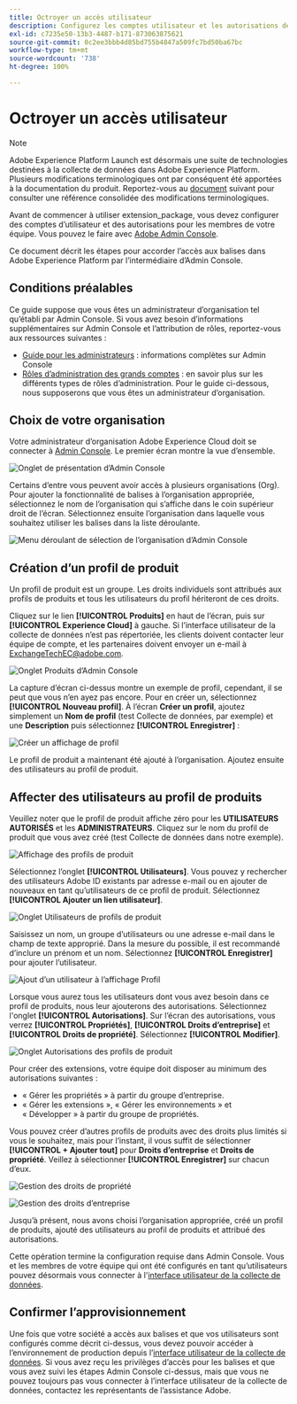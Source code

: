 ```yaml
---
title: Octroyer un accès utilisateur
description: Configurez les comptes utilisateur et les autorisations de balises des membres de votre équipe dans Adobe Experience Platform.
exl-id: c7235e50-13b3-4487-b171-873063875621
source-git-commit: 0c2ee3bbb4d85bd755b4847a509fc7bd50ba67bc
workflow-type: tm+mt
source-wordcount: '738'
ht-degree: 100%

---
```


# Octroyer un accès utilisateur

>[!NOTE]
>
>Adobe Experience Platform Launch est désormais une suite de technologies destinées à la collecte de données dans Adobe Experience Platform. Plusieurs modifications terminologiques ont par conséquent été apportées à la documentation du produit. Reportez-vous au [document](../../term-updates.md) suivant pour consulter une référence consolidée des modifications terminologiques.

Avant de commencer à utiliser extension_package, vous devez configurer des comptes d’utilisateur et des autorisations pour les membres de votre équipe. Vous pouvez le faire avec [Adobe Admin Console](https://adminconsole.adobe.com/).

Ce document décrit les étapes pour accorder l’accès aux balises dans Adobe Experience Platform par l’intermédiaire d’Admin Console.

## Conditions préalables

Ce guide suppose que vous êtes un administrateur d’organisation tel qu’établi par Admin Console. Si vous avez besoin d’informations supplémentaires sur Admin Console et l’attribution de rôles, reportez-vous aux ressources suivantes :

* [Guide pour les administrateurs](https://helpx.adobe.com/fr/enterprise/administering/user-guide.html?topic=/enterprise/administering/morehelp/introduction.ug.js) : informations complètes sur Admin Console
* [Rôles d’administration des grands comptes](https://helpx.adobe.com/fr/enterprise/using/admin-roles.html) : en savoir plus sur les différents types de rôles d’administration. Pour le guide ci-dessous, nous supposerons que vous êtes un administrateur d’organisation.

## Choix de votre organisation

Votre administrateur d’organisation Adobe Experience Cloud doit se connecter à [Admin Console](https://adminconsole.adobe.com/). Le premier écran montre la vue d’ensemble.

![Onglet de présentation d’Admin Console](../images/getting-started/admin-console-overview.png)

Certains d’entre vous peuvent avoir accès à plusieurs organisations (Org). Pour ajouter la fonctionnalité de balises à l’organisation appropriée, sélectionnez le nom de l’organisation qui s’affiche dans le coin supérieur droit de l’écran. Sélectionnez ensuite l’organisation dans laquelle vous souhaitez utiliser les balises dans la liste déroulante.

![Menu déroulant de sélection de l’organisation d’Admin Console](../images/getting-started/admin-console-choose-org.png)

## Création d’un profil de produit

Un profil de produit est un groupe. Les droits individuels sont attribués aux profils de produits et tous les utilisateurs du profil hériteront de ces droits.

Cliquez sur le lien **[!UICONTROL Produits]** en haut de l’écran, puis sur **[!UICONTROL Experience Cloud]** à gauche. Si lʼinterface utilisateur de la collecte de données nʼest pas répertoriée, les clients doivent contacter leur équipe de compte, et les partenaires doivent envoyer un e-mail à <ExchangeTechEC@adobe.com>.

![Onglet Produits d’Admin Console](../images/getting-started/admin-console-products-launch.png)

La capture d’écran ci-dessus montre un exemple de profil, cependant, il se peut que vous n’en ayez pas encore. Pour en créer un, sélectionnez **[!UICONTROL Nouveau profil]**. À l’écran **Créer un profil**, ajoutez simplement un **Nom de profil** (test Collecte de données, par exemple) et une **Description** puis sélectionnez **[!UICONTROL Enregistrer]** :

![Créer un affichage de profil](../images/getting-started/admin-console-create-a-new-profile.png)

Le profil de produit a maintenant été ajouté à l’organisation. Ajoutez ensuite des utilisateurs au profil de produit.

## Affecter des utilisateurs au profil de produits

Veuillez noter que le profil de produit affiche zéro pour les **UTILISATEURS AUTORISÉS** et les **ADMINISTRATEURS**. Cliquez sur le nom du profil de produit que vous avez créé (test Collecte de données dans notre exemple).

![Affichage des profils de produit](../images/getting-started/admin-console-profiles-add-user.png)

Sélectionnez l’onglet **[!UICONTROL Utilisateurs]**. Vous pouvez y rechercher des utilisateurs Adobe ID existants par adresse e-mail ou en ajouter de nouveaux en tant qu’utilisateurs de ce profil de produit. Sélectionnez **[!UICONTROL Ajouter un lien utilisateur]**.

![Onglet Utilisateurs de profils de produit](../images/getting-started/admin-console-add-launch-user.png)

Saisissez un nom, un groupe d’utilisateurs ou une adresse e-mail dans le champ de texte approprié. Dans la mesure du possible, il est recommandé d’inclure un prénom et un nom. Sélectionnez **[!UICONTROL Enregistrer]** pour ajouter l’utilisateur.

![Ajout d’un utilisateur à l’affichage Profil](../images/getting-started/admin-console-add-user.png)

Lorsque vous aurez tous les utilisateurs dont vous avez besoin dans ce profil de produits, nous leur ajouterons des autorisations. Sélectionnez l&#39;onglet **[!UICONTROL Autorisations]**. Sur l’écran des autorisations, vous verrez **[!UICONTROL Propriétés]**, **[!UICONTROL Droits d’entreprise]** et **[!UICONTROL Droits de propriété]**. Sélectionnez **[!UICONTROL Modifier]**.

![Onglet Autorisations des profils de produit](../images/getting-started/admin-console-profile-permissions.png)

Pour créer des extensions, votre équipe doit disposer au minimum des autorisations suivantes :

* « Gérer les propriétés » à partir du groupe d’entreprise.
* « Gérer les extensions », « Gérer les environnements » et « Développer » à partir du groupe de propriétés.

Vous pouvez créer d’autres profils de produits avec des droits plus limités si vous le souhaitez, mais pour l’instant, il vous suffit de sélectionner **[!UICONTROL + Ajouter tout]** pour **Droits d’entreprise** et **Droits de propriété**. Veillez à sélectionner **[!UICONTROL Enregistrer]** sur chacun d’eux.

![Gestion des droits de propriété](../images/getting-started/admin-console-add-all-property-rights.png)

![Gestion des droits d’entreprise](../images/getting-started/admin-console-add-all-company-rights.png)

Jusqu’à présent, nous avons choisi l’organisation appropriée, créé un profil de produits, ajouté des utilisateurs au profil de produits et attribué des autorisations.

Cette opération termine la configuration requise dans Admin Console. Vous et les membres de votre équipe qui ont été configurés en tant qu’utilisateurs pouvez désormais vous connecter à l&#39;[interface utilisateur de la collecte de données](https://launch.adobe.com/).

## Confirmer l’approvisionnement

Une fois que votre société a accès aux balises et que vos utilisateurs sont configurés comme décrit ci-dessus, vous devez pouvoir accéder à l’environnement de production depuis l’[interface utilisateur de la collecte de données](https://launch.adobe.com/). Si vous avez reçu les privilèges d’accès pour les balises et que vous avez suivi les étapes Admin Console ci-dessus, mais que vous ne pouvez toujours pas vous connecter à l’interface utilisateur de la collecte de données, contactez les représentants de l’assistance Adobe.
